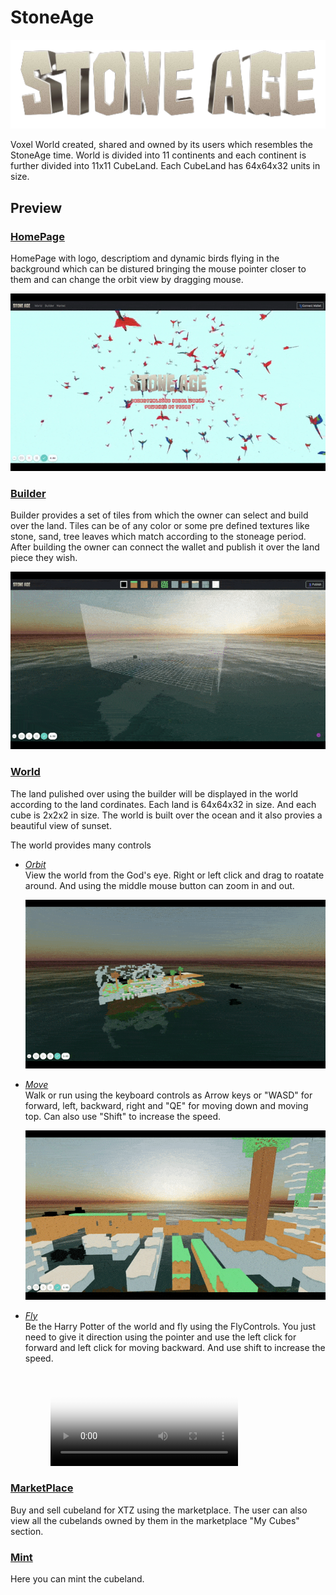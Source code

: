 # StoneAge

<img src="./images/stoneage.png" >

Voxel World created, shared and owned by its users which resembles the StoneAge time. World is divided into 11 continents and each continent is further divided into 11x11 CubeLand. Each CubeLand has 64x64x32 units in size.

## Preview

### [HomePage](https://stoneage.vercel.app)

HomePage with logo, descriptiom and dynamic birds flying in the background which can be distured bringing the mouse pointer closer to them and can change the orbit view by dragging mouse.

<img src="./images/home.gif" >

### [Builder](https://stoneage.vercel.app/builder)

Builder provides a set of tiles from which the owner can select and build over the land. Tiles can be of any color or some pre defined textures like stone, sand, tree leaves which match according to the stoneage period. After building the owner can connect the wallet and publish it over the land piece they wish.

<img src="./images/builder.gif" >

### [World](https://stoneage.vercel.app/world)

The land pulished over using the builder will be displayed in the world according to the land cordinates. Each land is 64x64x32 in size. And each cube is 2x2x2 in size. The world is built over the ocean and it also provies a beautiful view of sunset.

The world provides many controls

-   [_Orbit_](https://stoneage.vercel.app/world?controls=orbit)  
    View the world from the God's eye. Right or left click and drag to roatate around. And using the middle mouse button can zoom in and out.

    <img src="./images/orbit.gif" >

-   [_Move_](https://stoneage.vercel.app/world?controls=move)  
     Walk or run using the keyboard controls as Arrow keys or "WASD" for forward, left, backward, right and "QE" for moving down and moving top. Can also use "Shift" to increase the speed.

     <img src="./images/move.gif" >

-   [_Fly_](https://stoneage.vercel.app/world?controls=fly)  
     Be the Harry Potter of the world and fly using the FlyControls. You just need to give it direction using the pointer and use the left click for forward and left click for moving backward. And use shift to increase the speed.

     <figure class="video_container">
          <video controls="true" allowfullscreen="true" poster="./images/stoneage.png">
               <source src="./images/fly.mp4" type="video/mp4"
          </video>
     </figure>

### [MarketPlace](https://stoneage.vercel.app/marketplace)

Buy and sell cubeland for XTZ using the marketplace. The user can also view all the cubelands owned by them in the marketplace "My Cubes" section.

### [Mint](https://stoneage.vercel.app/mint)

Here you can mint the cubeland.
